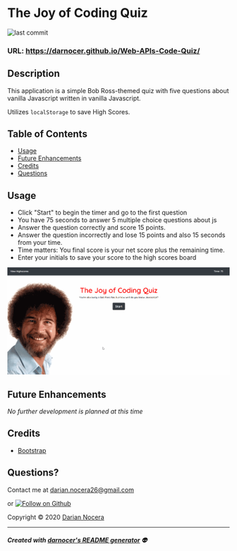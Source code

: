 # The Joy of Coding Quiz

![last commit](https://img.shields.io/github/last-commit/darnocer/Web-APIs-Code-Quiz?style=flat-square)

### URL: https://darnocer.github.io/Web-APIs-Code-Quiz/

## Description

This application is a simple Bob Ross-themed quiz with five questions about vanilla Javascript written in vanilla Javascript.

Utilizes `localStorage` to save High Scores.

## Table of Contents

- [Usage](#usage)
- [Future Enhancements](#future-enhancements)
- [Credits](#Credits)
- [Questions](#questions)

## Usage

- Click "Start" to begin the timer and go to the first question
- You have 75 seconds to answer 5 multiple choice questions about js
- Answer the question correctly and score 15 points.
- Answer the question incorrectly and lose 15 points and also 15 seconds from your time.
- Time matters: You final score is your net score plus the remaining time.
- Enter your initials to save your score to the high scores board

![demo](./Assets/images/demo.gif)

## Future Enhancements

_No further development is planned at this time_

## Credits

- [Bootstrap](https://getbootstrap.com/)

## Questions?

Contact me at [darian.nocera26@gmail.com](mailto:darian.nocera26@gmail.com)

or [![Follow on Github](https://img.shields.io/github/followers/darnocer?label=Follow&style=social)](http://www.github.com/darnocer)

Copyright © 2020 [Darian Nocera](http://www.github.com/darnocer)

---

##### _Created with [darnocer's README generator](https://github.com/darnocer/Node.js-and-ES6-README-Generator)_ 👽
